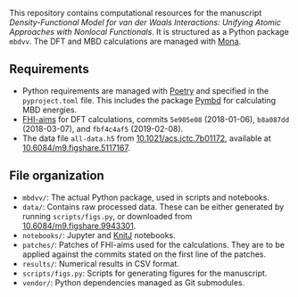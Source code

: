 This repository contains computational resources for the manuscript *Density-Functional Model for van der Waals Interactions: Unifying Atomic Approaches with Nonlocal Functionals*. It is structured as a Python package `mbdvv`. The DFT and MBD calculations are managed with [Mona](https://github.com/jhrmnn/mona).

## Requirements

- Python requirements are managed with [Poetry](https://poetry.eustace.io) and specified in the `pyproject.toml` file. This includes the package [Pymbd](https://github.com/jhrmnn/libmbd) for calculating MBD energies.
-   [FHI-aims](https://aimsclub.fhi-berlin.mpg.de) for DFT calculations, commits `5e905e08` (2018-01-06), `b8a087dd` (2018-03-07), and `fbf4c4af5` (2019-02-08).
-   The data file `all-data.h5` from [10.1021/acs.jctc.7b01172](https://doi.org/10.1021/acs.jctc.7b01172), available at [10.6084/m9.figshare.5117167](https://doi.org/10.6084/m9.figshare.5117167).

## File organization

-   `mbdvv/`: The actual Python package, used in scripts and notebooks.
-   `data/`: Contains raw processed data. These can be either generated  by running `scripts/figs.py`, or downloaded from [10.6084/m9.figshare.9943301](https://doi.org/10.6084/m9.figshare.9943301). 
-   `notebooks/`: Jupyter and [KnitJ](https://github.com/jhrmnn/knitj) notebooks.
-   `patches/`: Patches of FHI-aims used for the calculations. They are to be applied against the commits stated on the first line of the patches.
-   `results/`: Numerical results in CSV format.
- `scripts/figs.py`: Scripts for generating figures for the manuscript.
- `vendor/`: Python dependencies managed as Git submodules.
